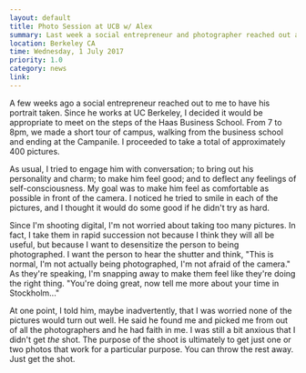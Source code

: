 ```yaml
---
layout: default
title: Photo Session at UCB w/ Alex
summary: Last week a social entrepreneur and photographer reached out and asked me to take his portrait. I asked, "Why me?" and he responded he enjoyed my portfolio the most out of all the local photographers.
location: Berkeley CA
time: Wednesday, 1 July 2017
priority: 1.0
category: news
link:
---
```


A few weeks ago a social entrepreneur reached out to me to have his portrait taken. Since he works at UC Berkeley, I decided it would be appropriate to meet on the steps of the Haas Business School. From 7 to 8pm, we made a short tour of campus, walking from the business school and ending at the Campanile. I proceeded to take a total of approximately 400 pictures.

As usual, I tried to engage him with conversation; to bring out his personality and charm; to make him feel good; and to deflect any feelings of self-consciousness. My goal was to make him feel as comfortable as possible in front of the camera. I noticed he tried to smile in each of the pictures, and I thought it would do some good if he didn't try as hard.

Since I'm shooting digital, I'm not worried about taking too many pictures. In fact, I take them in rapid succession not because I think they will all be useful, but because I want to desensitize the person to being photographed. I want the person to hear the shutter and think, "This is normal, I'm not actually being photographed, I'm not afraid of the camera." As they're speaking, I'm snapping away to make them feel like they're doing the right thing. "You're doing great, now tell me more about your time in Stockholm..."

At one point, I told him, maybe inadvertently, that I was worried none of the pictures would turn out well. He said he found me and picked me from out of all the photographers and he had faith in me. I was still a bit anxious that I didn't get *the* shot. The purpose of the shoot is ultimately to get just one or two photos that work for a particular purpose. You can throw the rest away. Just get the shot.
